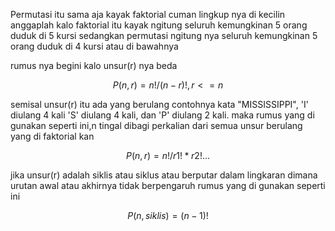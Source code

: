 Permutasi itu sama aja kayak faktorial cuman lingkup nya di kecilin anggaplah kalo faktorial itu kayak ngitung seluruh kemungkinan 5 orang duduk di 5 kursi sedangkan permutasi ngitung nya seluruh kemungkinan 5 orang duduk di 4 kursi atau di bawahnya

rumus nya begini kalo unsur(r) nya beda

$$
P(n,r) = n!/(n-r)! ,r<=n
$$

semisal unsur(r) itu ada yang berulang contohnya kata "MISSISSIPPI", 'I' diulang 4 kali 'S' diulang 4 kali, dan 'P' diulang 2 kali. maka rumus yang di gunakan seperti ini,n tingal dibagi perkalian dari semua unsur berulang yang di faktorial kan

$$
P(n,r)=n!/r1!*r2!...
$$

jika unsur(r) adalah siklis atau siklus atau berputar dalam lingkaran dimana urutan awal atau akhirnya tidak berpengaruh rumus yang di gunakan seperti ini

$$
P(n,siklis)=(n-1)!
$$